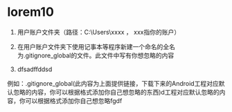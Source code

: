 # lorem10 

1.  用户账户文件夹（路径：C:\Users\xxxx  ， xxx指你的账户） 

1.  在用户账户文件夹下使用记事本等程序新建一个命名的全名为.gitignore_global的文件。此文件中写有你想忽略的内容

1.  dfsadffddsd

例如：.gitignore_global(此内容为上面提供链接，下载下来的Android工程对应默认忽略的内容，你可以根据格式添加你自己想忽略的东西)d工程对应默认忽略的内容，你可以根据格式添加你自己想忽略fgdf